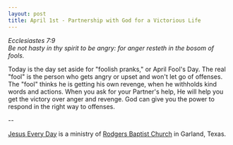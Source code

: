 ```yaml
---
layout: post
title: April 1st - Partnership with God for a Victorious Life
---
```


_Ecclesiastes 7:9  
Be not hasty in thy spirit to be angry: for anger resteth in the
bosom of fools._

Today is the day set aside for "foolish pranks," or April Fool's
Day. The real "fool" is the person who gets angry or upset and won't
let go of offenses. The "fool" thinks he is getting his own revenge,
when he withholds kind words and actions. When you ask for your
Partner's help, He will help you get the victory over anger and
revenge. God can give you the power to respond in the right way to
offenses.

 --

<a href=http://jesuseveryday.net>Jesus Every Day</a> is a ministry of <a href=http://rodgersbaptist.net>Rodgers Baptist Church</a> in Garland, Texas.
